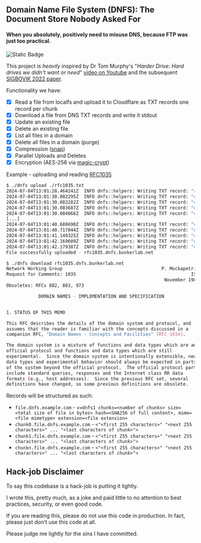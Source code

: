 ## Domain Name File System (DNFS): The Document Store Nobody Asked For
#### When you absolutely, positively need to misuse DNS, because FTP was just too practical.

![Static Badge](https://img.shields.io/badge/unsafe-forbidden-red)

This project is _heavily_ inspired by Dr Tom Murphy's "_Harder Drive: Hard drives we didn't want or need_" [video on Youtube](https://youtu.be/JcJSW7Rprio) and the subsequent [SIGBOVIK 2022 paper](http://tom7.org/papers/murphy2022harder.pdf).

Functionality we have:
- [x] Read a file from localfs and upload it to Cloudflare as TXT records one record per chunk
- [x] Download a file from DNS TXT records and write it stdout
- [x] Update an existing file
- [x] Delete an existing file
- [x] List all files in a domain
- [x] Delete all files in a domain (purge)
- [x] Compression ([snap](https://crates.io/crates/snap))
- [x] Parallel Uploads and Deletes
- [x] Encryption (AES-256 via [magic-crypt](https://crates.io/crates/magic-crypt))

Example - uploading and reading [RFC1035](https://datatracker.ietf.org/doc/html/rfc1035)
```sh
$ ./dnfs upload ./rfc1035.txt
2024-07-04T13:01:28.464241Z  INFO dnfs::helpers: Writing TXT record: "rfc1035.dnfs.bunkerlab.net"
2024-07-04T13:01:30.082295Z  INFO dnfs::helpers: Writing TXT record: "chunk0.rfc1035.dnfs.bunkerlab.net"
2024-07-04T13:01:30.083282Z  INFO dnfs::helpers: Writing TXT record: "chunk1.rfc1035.dnfs.bunkerlab.net"
2024-07-04T13:01:30.083687Z  INFO dnfs::helpers: Writing TXT record: "chunk2.rfc1035.dnfs.bunkerlab.net"
2024-07-04T13:01:30.084066Z  INFO dnfs::helpers: Writing TXT record: "chunk3.rfc1035.dnfs.bunkerlab.net"
[...]
2024-07-04T13:01:40.688690Z  INFO dnfs::helpers: Writing TXT record: "chunk29.rfc1035.dnfs.bunkerlab.net"
2024-07-04T13:01:40.717044Z  INFO dnfs::helpers: Writing TXT record: "chunk30.rfc1035.dnfs.bunkerlab.net"
2024-07-04T13:01:41.140325Z  INFO dnfs::helpers: Writing TXT record: "chunk31.rfc1035.dnfs.bunkerlab.net"
2024-07-04T13:01:42.169609Z  INFO dnfs::helpers: Writing TXT record: "chunk32.rfc1035.dnfs.bunkerlab.net"
2024-07-04T13:01:42.179387Z  INFO dnfs::helpers: Writing TXT record: "chunk33.rfc1035.dnfs.bunkerlab.net"
File successfully uploaded - rfc1035.dnfs.bunkerlab.net

$ ./dnfs download rfc1035.dnfs.bunkerlab.net
Network Working Group                                     P. Mockapetris
Request for Comments: 1035                                           ISI
                                                           November 1987
Obsoletes: RFCs 882, 883, 973

            DOMAIN NAMES - IMPLEMENTATION AND SPECIFICATION


1. STATUS OF THIS MEMO

This RFC describes the details of the domain system and protocol, and
assumes that the reader is familiar with the concepts discussed in a
companion RFC, "Domain Names - Concepts and Facilities" [RFC-1034].

The domain system is a mixture of functions and data types which are an
official protocol and functions and data types which are still
experimental.  Since the domain system is intentionally extensible, new
data types and experimental behavior should always be expected in parts
of the system beyond the official protocol.  The official protocol parts
include standard queries, responses and the Internet class RR data
formats (e.g., host addresses).  Since the previous RFC set, several
definitions have changed, so some previous definitions are obsolete.
```

Records will be structured as such:
* `file.dnfs.example.com` - `v=dnfs1 chunks=<number of chunks> size=<total size of file in bytes> hash=<SHA256 of full content>, mime=<file mimetype> extension=<file extension>`
* `chunk0.file.dnfs.example.com` - `<"<first 255 characters>" "<next 255 characters>" ... "<last characters of chunk>">`
* `chunk1.file.dnfs.example.com` - `<"<first 255 characters>" "<next 255 characters>" ... "<last characters of chunk>">`
* `chunkn.file.dnfs.example.com` - `<"<first 255 characters>" "<next 255 characters>" ... "<last characters of chunk>">`

## Hack-job Disclaimer
To say this codebase is a hack-job is putting it lightly.

I wrote this, pretty much, as a joke and paid little to no attention to best practices, security, or even good code.

If you are reading this, please do not use this code in production.
In fact, please just don't use this code at all.

Please judge me lightly for the sins I have committed.
